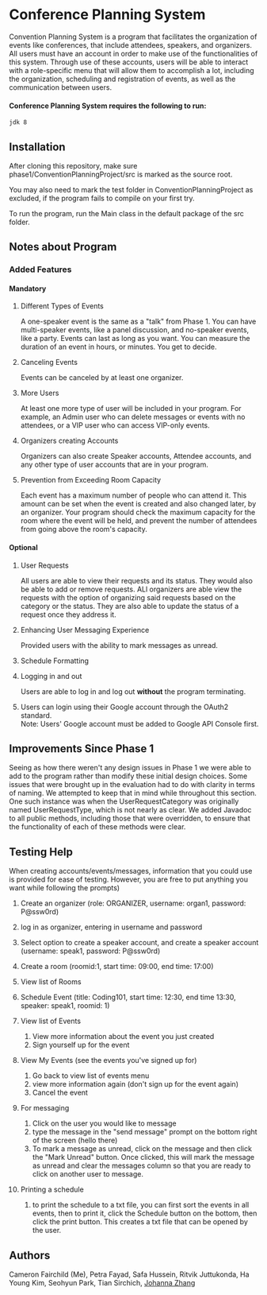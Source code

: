 # Conference Planning System

Convention Planning System is a program that facilitates the organization of events 
like conferences, that include attendees, speakers, and organizers. All users must
 have an account in order to make use of the functionalities of this system. 
 Through use of these accounts, users will be able to interact with a role-specific 
 menu that will allow them to accomplish a lot, including the organization, scheduling and 
 registration of events, as well as the communication between users.

#### Conference Planning System requires the following to run:

    jdk 8

## Installation

After cloning this repository, make sure phase1/ConventionPlanningProject/src is 
marked as the source root.

You may also need to mark the test folder in ConventionPlanningProject as excluded,
 if the program fails to compile on your first try.

To run the program, run the Main class in the default package of the src folder.

## Notes about Program

 ### Added Features
 
 #### Mandatory
 
 1. Different Types of Events
 
    A one-speaker event is the same as a "talk" 
    from Phase 1. You can have multi-speaker events, like a panel discussion, and no-speaker 
    events, like a party. Events can last as long as you want. You can measure the duration 
    of an event in hours, or minutes. You get to decide.
    
 2. Canceling Events
 
    Events can be canceled by at least one organizer.
    
 3. More Users
 
     At least one more type of user will be included in your program. For example, an Admin
     user who can delete messages or events with no attendees, or a VIP user who can access 
     VIP-only events.
     
 4. Organizers creating Accounts
 
    Organizers can also create Speaker accounts, Attendee accounts, and any other type of 
    user accounts that are in your program.
    
 5. Prevention from Exceeding Room Capacity
 
    Each event has a maximum number of people who can attend it. This amount can be set 
    when the event is created and also changed later, by an organizer. Your program should 
    check the maximum capacity for the room where the event will be held, and prevent the 
    number of attendees from going above the room's capacity.
 
 #### Optional
 
 1. User Requests
 
    All users are able to view their requests and its status. They would also be able
    to add or remove requests. ALl organizers are able view the requests with the option
    of organizing said requests based on the category or the status. They are also able
    to update the status of a request once they address it. 
    
 2. Enhancing User Messaging Experience
    
    Provided users with the ability to mark messages as unread.
 
 3. Schedule Formatting
 
 4. Logging in and out
    
    Users are able to log in and log out **without** the program terminating.
    
 5. Users can login using their Google account through the OAuth2 standard.   
    Note: Users' Google account must be added to Google API Console first.
    
## Improvements Since Phase 1

   Seeing as how there weren't any design issues in Phase 1 we were able to add to the program
   rather than modify these initial design choices. Some issues that were brought up in the evaluation 
   had to do with clarity in terms of naming. We attempted to keep that in mind while 
   throughout this section. One such instance was when the UserRequestCategory was
   originally named UserRequestType, which is not nearly as clear. We added Javadoc to all 
   public methods, including those that were overridden, to ensure that the functionality of each
   of these methods were clear. 

    
## Testing Help
When creating accounts/events/messages, information that you could use is provided
 for ease of testing. However, you are free to put anything you want while following the prompts)

1. Create an organizer
    (role: ORGANIZER, username: organ1, password: P@ssw0rd)

2. log in as organizer, entering in username and password

3. Select option to create a speaker account, and create a speaker account
        (username: speak1, password: P@ssw0rd)

4. Create a room
        (roomid:1, start time: 09:00, end time: 17:00)

5. View list of Rooms

6. Schedule Event
        (title: Coding101, start time: 12:30, end time 13:30, speaker: speak1, roomid: 1)

7. View list of Events
    1. View more information about the event you just created
    2. Sign yourself up for the event

8. View My Events (see the events you've signed up for)
    1. Go back to view list of events menu
    2. view more information again (don't sign up for the event again)
    3. Cancel the event
    
9. For messaging
    1. Click on the user you would like to message
    2. type the message in the "send message" prompt on the bottom right of the screen (hello there)
    3. To mark a message as unread, click on the message and then click the "Mark Unread" button. Once clicked, 
     this will mark the message as unread and clear the messages column so that you are ready to click on another user 
     to message.
10. Printing a schedule
    1. to print the schedule to a txt file, you can first sort the events in all events, then to print it, click the 
     Schedule button on the bottom, then click the print button. This creates a txt file that can be opened by the user.
## Authors
Cameron Fairchild (Me), 
Petra Fayad, 
Safa Hussein, 
Ritvik Juttukonda, 
Ha Young Kim, 
Seohyun Park, 
Tian Sirchich, 
[Johanna Zhang](https://github.com/johannazhang)

